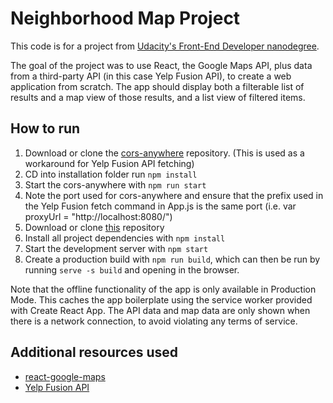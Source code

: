 # Neighborhood Map Project

This code is for a project from [Udacity's Front-End Developer nanodegree](https://www.udacity.com/course/front-end-web-developer-nanodegree--nd001).

The goal of the project was to use React, the Google Maps API, plus data from a third-party API (in this case Yelp Fusion API), to create a web application from scratch. The app should display both a filterable list of results and a map view of those results, and a list view of filtered items.

## How to run

1. Download or clone the [cors-anywhere](https://github.com/Rob--W/cors-anywhere) repository. (This is used as a workaround for Yelp Fusion API fetching)
2. CD into installation folder run `npm install`
3. Start the cors-anywhere with `npm run start`
4. Note the port used for cors-anywhere and ensure that the prefix used in the Yelp Fusion fetch command in App.js is the same port (i.e. var proxyUrl = "http://localhost:8080/")
5. Download or clone [this](https://github.com/marriete/reactnd-project-neighborhood-map) repository
6. Install all project dependencies with `npm install`
7. Start the development server with `npm start`
8. Create a production build with `npm run build`, which can then be run by running `serve -s build` and opening in the browser.

Note that the offline functionality of the app is only available in Production Mode. This caches the app boilerplate using the service worker provided with Create React App. The API data and map data are only shown when there is a network connection, to avoid violating any terms of service.

## Additional resources used
- [react-google-maps](https://tomchentw.github.io/react-google-maps/)
- [Yelp Fusion API](https://www.yelp.com/fusion)